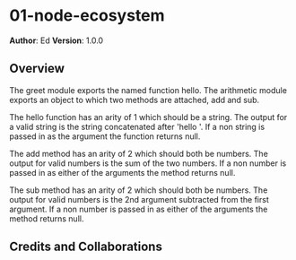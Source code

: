 # 01-node-ecosystem

**Author**: Ed
**Version**: 1.0.0 

## Overview

The greet module exports the named function hello.
The arithmetic module exports an object to which two methods are attached, add and sub.

The hello function has an arity of 1 which should be a string. The output for a valid string is the string concatenated after 'hello '. If a non string is passed in as the argument the function returns null.

The add method has an arity of 2 which should both be numbers. The output for valid numbers is the sum of the two numbers. If a non number is passed in as either of the arguments the method returns null.

The sub method has an arity of 2 which should both be numbers. The output for valid numbers is the 2nd argument subtracted from the first argument. If a non number is passed in as either of the arguments the method returns null.

## Credits and Collaborations
